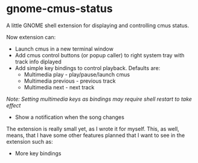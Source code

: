 # gnome-cmus-status
A little GNOME shell extension for displaying and controlling cmus status.

Now extension can:
* Launch cmus in a new terminal window
* Add cmus control buttons (or popup caller) to right system tray with track info diplayed
* Add simple key bindings to control playback. Defaults are:
  * Multimedia play - play/pause/launch cmus
  * Multimedia previous - previous track
  * Multimedia next - next track

_Note: Setting multimedia keys as bindings may require shell restart to take effect_
* Show a notification when the song changes

The extension is really small yet, as I wrote it for myself. This, as well, means, that I have some other features planned that I want to see in the extension such as:
* More key bindings
